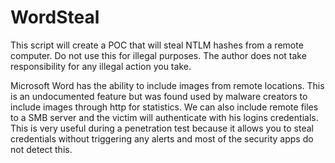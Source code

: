 # WordSteal

 

This script will create a POC that will steal NTLM hashes from a remote computer. Do not use this for illegal purposes. The author does not take responsibility for any illegal action you take.

Microsoft Word has the ability to include images from remote locations. This is an undocumented feature but was found used by malware creators to include images through http for statistics. We can also include remote files to a SMB server and the victim will authenticate with his logins credentials. This is very useful during a penetration test because it allows you to steal credentials without triggering any alerts and most of the security apps do not detect this.